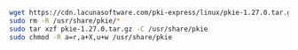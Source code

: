 ﻿```sh
wget https://cdn.lacunasoftware.com/pki-express/linux/pkie-1.27.0.tar.gz
sudo rm -R /usr/share/pkie/*
sudo tar xzf pkie-1.27.0.tar.gz -C /usr/share/pkie
sudo chmod -R a=r,a+X,u+w /usr/share/pkie
```
